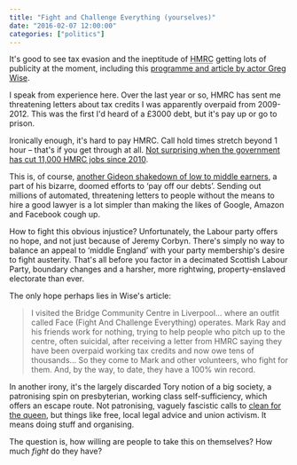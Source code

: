 ```yaml
---
title: "Fight and Challenge Everything (yourselves)"
date: "2016-02-07 12:00:00"
categories: ["politics"]
---
```



It's good to see tax evasion and the ineptitude of <abbr title="Her Majesty's Revenue and Customs">HMRC</abbr> getting lots of publicity at the moment, including this [programme and article by actor Greg Wise](https://www.theguardian.com/commentisfree/2016/feb/07/hmrc-tax-avoidance-dispatches-greg-wise-channel-4).

I speak from experience here. Over the last year or so, HMRC has sent me threatening letters about tax credits I was apparently overpaid from 2009-2012. This was the first I'd heard of a &pound;3000 debt, but it's pay up or go to prison.

Ironically enough, it's hard to pay HMRC. Call hold times stretch beyond 1 hour &#8211; that's if you get through at all. [Not surprising when the government has cut 11,000 HMRC jobs since 2010](https://www.theguardian.com/politics/2015/nov/12/hmrc-staff-braced-for-thousands-of-job-cuts-if-tax-offices-close).

This is, of course, [another Gideon shakedown of low to middle earners](/2015/07/how-i-got-rich-benefits-crackdown/), a part of his bizarre, doomed efforts to &#8216;pay off our debts&#8217;. Sending out millions of automated, threatening letters to people without the means to hire a good lawyer is a lot simpler than making the likes of Google, Amazon and Facebook cough up.

How to fight this obvious injustice? Unfortunately, the Labour party offers no hope, and not just because of Jeremy Corbyn. There's simply no way to balance an appeal to &#8216;middle England&#8217; with your party membership's desire to fight austerity. That's all before you factor in a decimated Scottish Labour Party, boundary changes and a harsher, more rightwing, property-enslaved electorate than ever.

The only hope perhaps lies in Wise's article:

> I visited the Bridge Community Centre in Liverpool&hellip; where an outfit called Face (Fight And Challenge Everything) operates. Mark Ray and his friends work for nothing, trying to help people who pitch up to the centre, often suicidal, after receiving a letter from HMRC saying they have been overpaid working tax credits and now owe tens of thousands&hellip; So they come to Mark and other volunteers, who fight for them. And, by the way, to date, they have a 100% win record.

In another irony, it's the largely discarded Tory notion of a big society, a patronising spin on presbyterian, working class self-sufficiency, which offers an escape route. Not patronising, vaguely fascistic calls to [clean for the queen](https://www.facebook.com/cleanforthequeen), but things like free, local legal advice and union activism. It means doing stuff and organising.

The question is, how willing are people to take this on themselves? How much _fight_ do they have?
